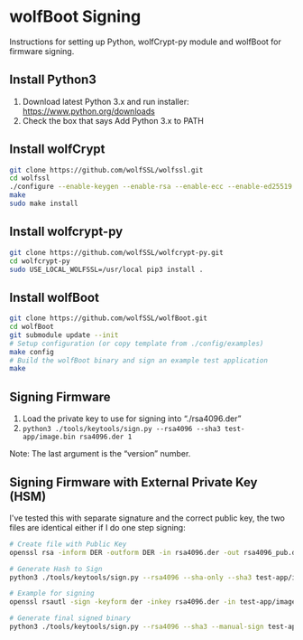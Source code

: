# wolfBoot Signing

Instructions for setting up Python, wolfCrypt-py module and wolfBoot for firmware signing.

## Install Python3

1. Download latest Python 3.x and run installer: https://www.python.org/downloads
2. Check the box that says Add Python 3.x to PATH

## Install wolfCrypt

```sh
git clone https://github.com/wolfSSL/wolfssl.git
cd wolfssl
./configure --enable-keygen --enable-rsa --enable-ecc --enable-ed25519 --enable-des3 CFLAGS="-DWOLFSSL_PUBLIC_MP"
make
sudo make install
```

## Install wolfcrypt-py

```sh
git clone https://github.com/wolfSSL/wolfcrypt-py.git
cd wolfcrypt-py
sudo USE_LOCAL_WOLFSSL=/usr/local pip3 install .
```

## Install wolfBoot

```sh
git clone https://github.com/wolfSSL/wolfBoot.git
cd wolfBoot
git submodule update --init
# Setup configuration (or copy template from ./config/examples)
make config
# Build the wolfBoot binary and sign an example test application
make
```

## Signing Firmware

1. Load the private key to use for signing into “./rsa4096.der”
2. `python3 ./tools/keytools/sign.py --rsa4096 --sha3 test-app/image.bin rsa4096.der 1`

Note: The last argument is the “version” number.

## Signing Firmware with External Private Key (HSM)

I've tested this with separate signature and the correct public key, the two files are identical either if I do one step signing:

```sh
# Create file with Public Key
openssl rsa -inform DER -outform DER -in rsa4096.der -out rsa4096_pub.der -pubout

# Generate Hash to Sign
python3 ./tools/keytools/sign.py --rsa4096 --sha-only --sha3 test-app/image.bin rsa4096_pub.der 1

# Example for signing
openssl rsautl -sign -keyform der -inkey rsa4096.der -in test-app/image_v1_digest.bin > test-app/image_v1.sig

# Generate final signed binary
python3 ./tools/keytools/sign.py --rsa4096 --sha3 --manual-sign test-app/image.bin rsa4096_pub.der 1 test-app/image_v1.sig
```
